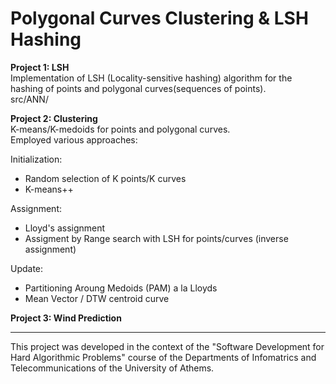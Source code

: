 # Polygonal Curves Clustering & LSH Hashing

**Project 1: LSH**  
Implementation of LSH (Locality-sensitive hashing) algorithm for the hashing of points and polygonal curves(sequences of points).  
src/ANN/  

**Project 2: Clustering**  
K-means/K-medoids for points and polygonal curves.  
Employed various approaches:  

Initialization:  
- Random selection of K points/K curves  
- K-means++  

Assignment:  
- Lloyd's assignment  
- Assigment by Range search with LSH for points/curves (inverse assignment)  

Update:  
- Partitioning Aroung Medoids (PAM) a la Lloyds  
- Mean Vector / DTW centroid curve  

**Project 3: Wind Prediction**

------------------------
This project was developed in the context of the "Software Development for Hard Algorithmic Problems" course of the Departments of Infomatrics and Telecommunications of the University of Athems.
